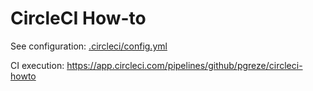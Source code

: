 # CircleCI How-to

See configuration: [.circleci/config.yml](.circleci/config.yml)

CI execution: https://app.circleci.com/pipelines/github/pgreze/circleci-howto
